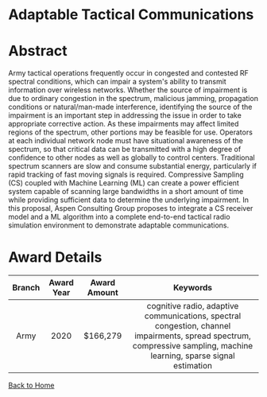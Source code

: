 
Adaptable Tactical Communications
=================================

# Abstract


Army tactical operations frequently occur in congested and contested RF spectral conditions, which can impair a system's ability to transmit information over wireless networks. Whether the source of impairment is due to ordinary congestion in the spectrum, malicious jamming, propagation conditions or natural/man-made interference, identifying the source of the impairment is an important step in addressing the issue in order to take appropriate corrective action. As these impairments may affect limited regions of the spectrum, other portions may be feasible for use. Operators at each individual network node must have situational awareness of the spectrum, so that critical data can be transmitted with a high degree of confidence to other nodes as well as globally to control centers. Traditional spectrum scanners are slow and consume substantial energy, particularly if rapid tracking of fast moving signals is required. Compressive Sampling (CS) coupled with Machine Learning (ML) can create a power efficient system capable of scanning large bandwidths in a short amount of time while providing sufficient data to determine the underlying impairment. In this proposal, Aspen Consulting Group proposes to integrate a CS receiver model and a ML algorithm into a complete end-to-end tactical radio simulation environment to demonstrate adaptable communications.  

# Award Details

|Branch|Award Year|Award Amount|Keywords|
| :---: | :---: | :---: | :---: |
|Army|2020|$166,279|cognitive radio, adaptive communications, spectral congestion, channel impairments, spread spectrum, compressive sampling, machine learning, sparse signal estimation|
  
  


[Back to Home](https://github.com/chrischow/dod_sbir_awards/CC/#1062)